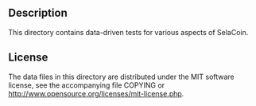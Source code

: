 Description
------------

This directory contains data-driven tests for various aspects of SelaCoin.

License
--------

The data files in this directory are distributed under the MIT software
license, see the accompanying file COPYING or
http://www.opensource.org/licenses/mit-license.php.

